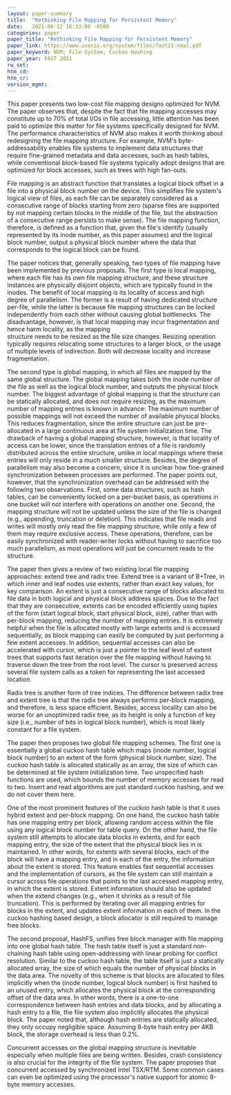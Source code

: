 ```yaml
---
layout: paper-summary
title:  "Rethinking File Mapping for Persistent Memory"
date:   2021-06-12 16:33:00 -0500
categories: paper
paper_title: "Rethinking File Mapping for Persistent Memory"
paper_link: https://www.usenix.org/system/files/fast21-neal.pdf
paper_keyword: NVM; File System; Cuckoo Hashing
paper_year: FAST 2021
rw_set:
htm_cd:
htm_cr:
version_mgmt:
---
```


This paper presents two low-cost file mapping designs optimized for NVM. The paper observes that, despite the 
fact that file mapping accesses may constitute up to 70% of total I/Os in file accessing, little attention has been
paid to optimize this matter for file systems specifically designed for NVM.
The performance characteristics of NVM also makes it worth thinking about redesigning the file mapping structure.
For example, NVM's byte-addressability enables file systems to implement data structures that require fine-grained
metadata and data accesses, such as hash tables, while conventional block-based file systems typically adopt designs
that are optimized for block accesses, such as trees with high fan-outs. 

File mapping is an abstract function that translates a logical block offset in a file into a physical block
number on the device. This simplifies file system's logical view of files, as each file can be separately considered
as a consecutive range of blocks starting from zero (sparse files are supported by not mapping certain blocks in the
middle of the file, but the abstraction of a consecutive range persists to make sense).
The file mapping function, therefore, is defined as a function that, given the file's identify (usually represented
by its inode number, as this paper assumes) and the logical block number, output a physical block number where the 
data that corresponds to the logical block can be found. 

The paper notices that, generally speaking, two types of file mapping have been implemented by previous proposals.
The first type is local mapping, where each file has its own file mapping structure, and these structure instances
are physically disjoint objects, which are typically found in the inodes. 
The benefit of local mapping is its locality of access and high degree of parallelism.
The former is a result of having dedicated structure per-file, while the latter is because file mapping
structures can be locked independently from each other without causing global bottlenecks.
The disadvantage, however, is that local mapping may incur fragmentation and hence harm locality, as the mapping  
structure needs to be resized as the file size changes. Resizing operation typically requires relocating some 
structures to a larger block, or the usage of multiple levels of indirection. 
Both will decrease locality and increase fragmentation.

The second type is global mapping, in which all files are mapped by the same global structure. The global mapping 
takes both the inode number of the file as well as the logical block number, and outputs the physical block number.
The biggest advantage of global mapping is that the structure can be statically allocated, and does not require 
resizing, as the maximum number of mapping entries is known in advance: The maximum number of possible mappings
will not exceed the number of available physical blocks. 
This reduces fragmentation, since the entire structure can just be pre-allocated in a large continuous area at
file system initialization time.
The drawback of having a global mapping structure, however, is that locality of access can be lower, since the
translation entries of a file is randomly distributed across the entire structure, unlike in local mappings where
these entries will only reside in a much smaller structure.
Besides, the degree of parallelism may also become a concern, since it is unclear how fine-grained 
synchronization between processes are performed.
The paper points out, however, that the synchronization overhead can be addressed with the following two observations.
First, some data structures, such as hash tables, can be conveniently locked on a per-bucket basis, as operations in one
bucket will not interfere with operations on another one.
Second, the mapping structure will not be updated unless the size of the file is changed (e.g., appending, truncation or
deletion). This indicates that file reads and writes will mostly only read the file mapping structure, while only a 
few of them may require exclusive access. These operations, therefore, can be easily synchronized
with reader-writer locks without having to sacrifice too much parallelism, as most operations will just be concurrent
reads to the structure.

The paper then gives a review of two existing local file mapping approaches: extend tree and radix tree. 
Extend tree is a variant of B+Tree, in which inner and leaf nodes use extents, rather than exact key values, 
for key comparison. An extent is just a consecutive range of blocks allocated to file data in both logical
and physical block address spaces. Due to the fact that they are consecutive, extents can be encoded 
efficiently using tuples of the form (start logical block, start physical block, size), rather than with 
per-block mapping, reducing the number of mapping entries. 
It is extremely helpful when the file is allocated mostly with large extents and is accessed sequentially, as block 
mapping can easily be computed by just performing a few extent accesses.
In addition, sequential accesses can also be accelerated with cursor, which is just a pointer to the leaf level of 
extent trees that supports fast iteration over the file mapping without having to traverse down the tree from the root 
level. The cursor is preserved across several file system calls as a token for representing the last accessed location.

Radix tree is another form of tree indices. The difference between radix tree and extent tree is that the radix tree
always performs per-block mapping, and therefore, is less space efficient. Besides, access locality can also be worse 
for an unoptimized radix tree, as its height is only a function of key size (i.e., number of bits in logical block 
number), which is most likely constant for a file system.

The paper then proposes two global file mapping schemes. The first one is essentially a global cuckoo hash table
which maps (inode number, logical block number) to an extent of the form (physical block number, size). 
The cuckoo hash table is allocated statically as an array, the size of which can be determined at file system
initialization time. Two unspecified hash functions are used, which bounds the number of memory accesses for
read to two. Insert and read algorithms are just standard cuckoo hashing, and we do not cover them here.

One of the most prominent features of the cuckoo hash table is that it uses hybrid extent and per-block mapping.
On one hand, the cuckoo hash table has one mapping entry per block, allowing random access within the file using
any logical block number for table query. On the other hand, the file system still attempts to allocate data blocks
in extents, and for each mapping entry, the size of the extent that the physical block lies in is maintained. 
In other words, for extents with several blocks, each of the block will have a mapping entry, and in each of the entry,
the information about the extent is stored.
This feature enables fast sequential accesses and the implementation of cursors, as the file system can still maintain
a cursor across file operations that points to the last accessed mapping entry, in which the extent is stored.
Extent information should also be updated when the extend changes (e.g., when it shrinks as a result of file 
truncation). This is performed by iterating over all mapping entries for blocks in the extent, and updates 
extent information in each of them.
In the cuckoo hashing based design, a block allocator is still required to manage free blocks.

The second proposal, HashFS, unifies free block manager with file mapping into one global hash table. 
The hash table itself is just a standard non-chaining hash table using open-addressing with linear probing for 
conflict resolution.
Similar to the cuckoo hash table, the table itself is just a statically allocated array, the size of which equals 
the number of physical blocks in the data area. 
The novelty of this scheme is that blocks are allocated to files implicitly when the (inode number, logical block 
number) is first hashed to an unused entry, which allocates the physical block at the corresponding offset of
the data area. In other words, there is a one-to-one correspondence between hash entries and data blocks, and by
allocating a hash entry to a file, the file system also implicitly allocates the physical block.
The paper noted that, although hash entries are statically allocated, they only occupy negligible space. Assuming
8-byte hash entry per 4KB block, the storage overhead is less than 0.2%.

Concurrent accesses on the global mapping structure is inevitable especially when multiple files are being written.
Besides, crash consistency is also crucial for the integrity of the file system.
The paper proposes that concurrent accessed by synchronized Intel TSX/RTM. Some common cases can even be optimized
using the processor's native support for atomic 8-byte memory accesses. 

